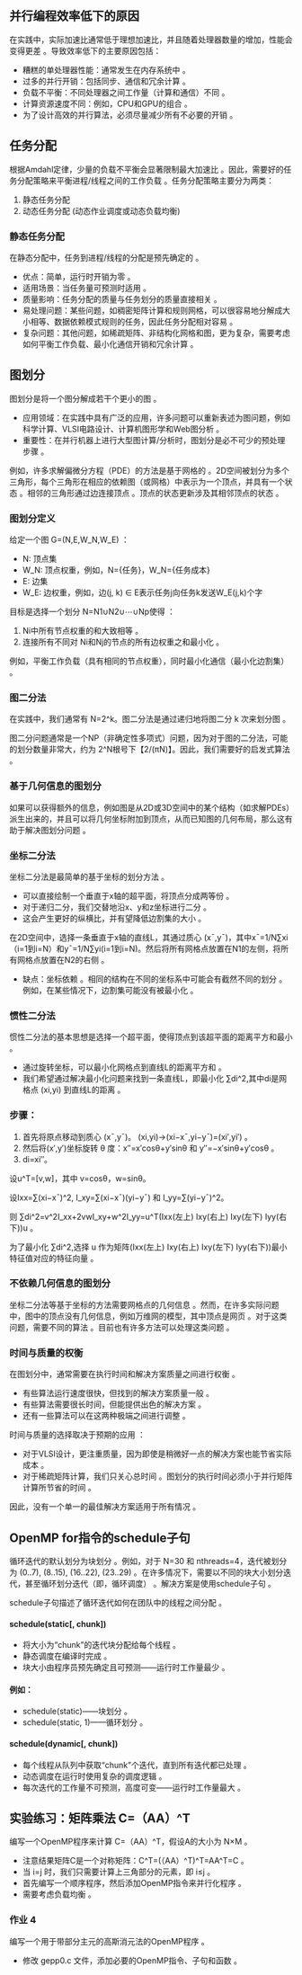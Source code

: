 ## 并行编程效率低下的原因 
在实践中，实际加速比通常低于理想加速比，并且随着处理器数量的增加，性能会变得更差 。导致效率低下的主要原因包括：

- 糟糕的单处理器性能：通常发生在内存系统中 。
- 过多的并行开销：包括同步、通信和冗余计算 。
- 负载不平衡：不同处理器之间工作量（计算和通信）不同 。
- 计算资源速度不同：例如，CPU和GPU的组合 。
- 为了设计高效的并行算法，必须尽量减少所有不必要的开销 。

## 任务分配 
根据Amdahl定律，少量的负载不平衡会显著限制最大加速比 。因此，需要好的任务分配策略来平衡进程/线程之间的工作负载 。任务分配策略主要分为两类：

1. 静态任务分配 
2. 动态任务分配 (动态作业调度或动态负载均衡) 
### 静态任务分配 
在静态分配中，任务到进程/线程的分配是预先确定的 。

- 优点：简单，运行时开销为零 。
- 适用场景：当任务量可预测时适用 。
- 质量影响：任务分配的质量与任务划分的质量直接相关 。
- 易处理问题：某些问题，如稠密矩阵计算和规则网格，可以很容易地分解成大小相等、数据依赖模式规则的任务，因此任务分配相对容易 。
- 复杂问题：其他问题，如稀疏矩阵、非结构化网格和图，更为复杂，需要考虑如何平衡工作负载、最小化通信开销和冗余计算 。
## 图划分 
图划分是将一个图分解成若干个更小的图 。

- 应用领域：在实践中具有广泛的应用，许多问题可以重新表述为图问题，例如科学计算、VLSI电路设计、计算机图形学和Web图分析 。
- 重要性：在并行机器上进行大型图计算/分析时，图划分是必不可少的预处理步骤 。

例如，许多求解偏微分方程（PDE）的方法是基于网格的 。2D空间被划分为多个三角形，每个三角形在相应的依赖图（或网格）中表示为一个顶点，并具有一个状态 。相邻的三角形通过边连接顶点 。顶点的状态更新涉及其相邻顶点的状态 。

### 图划分定义 
给定一个图 G=(N,E,W_N,W_E) ：
- N: 顶点集 
- W_N: 顶点权重，例如，N={任务}，W_N={任务成本} 
- E: 边集 
- W_E: 边权重，例如，边(j, k) ∈ E表示任务j向任务k发送W_E(j,k)个字 

目标是选择一个划分 N=N1∪N2∪⋯∪Np使得 ：
1. Ni中所有节点权重的和大致相等 。
2. 连接所有不同对 Ni和Nj的节点的所有边权重之和最小化 。

例如，平衡工作负载（具有相同的节点权重），同时最小化通信（最小化边割集） 。

### 图二分法 
在实践中，我们通常有 N=2^k。图二分法是通过递归地将图二分 k 次来划分图 。

图二分问题通常是一个NP（非确定性多项式）问题，因为对于图的二分法，可能的划分数量非常大，约为 2^N根号下【2/(πN)】。因此，我们需要好的启发式算法 。

### 基于几何信息的图划分 
如果可以获得额外的信息，例如图是从2D或3D空间中的某个结构（如求解PDEs）派生出来的，并且可以将几何坐标附加到顶点，从而已知图的几何布局，那么这有助于解决图划分问题 。

### 坐标二分法 
坐标二分法是最简单的基于坐标的划分方法 。

- 可以直接绘制一个垂直于x轴的超平面，将顶点分成两等份 。
- 对于递归二分，我们交替地沿x、y和z坐标进行二分 。
- 这会产生更好的纵横比，并有望降低边割集的大小 。

在2D空间中，选择一条垂直于x轴的直线L，其通过质心 (xˉ,yˉ)，其中xˉ=1/N∑xi（i=1到i=N）和yˉ=1/N∑yi(i=1到i=N)。然后将所有网格点放置在N1的左侧，将所有网格点放置在N2的右侧 。

- 缺点：坐标依赖 。相同的结构在不同的坐标系中可能会有截然不同的划分 。例如，在某些情况下，边割集可能没有被最小化 。

### 惯性二分法 
惯性二分法的基本思想是选择一个超平面，使得顶点到该超平面的距离平方和最小 。

- 通过旋转坐标，可以最小化网格点到直线L的距离平方和 。
- 我们希望通过解决最小化问题来找到一条直线L，即最小化 ∑di^2,其中di是网格点 (xi,yi) 到直线L的距离 。
### 步骤：
1. 首先将原点移动到质心 (xˉ,yˉ)。 (xi,yi)→(xi−xˉ,yi−yˉ)=(xi′,yi′) 。
2. 然后将(x′,y′)坐标旋转 θ 度：x′′=x′cosθ+y′sinθ 和 y′′=−x′sinθ+y′cosθ 。
3. di=xi′′。

设u^T=[v,w]，其中 v=cosθ，w=sinθ。

设Ixx=∑(xi−xˉ)^2, I_xy=∑(xi−xˉ)(yi−yˉ) 和 I_yy=∑(yi−yˉ)^2。

则 ∑di^2=v^2I_xx+2vwI_xy+w^2I_yy=u^T(Ixx(左上)  Ixy(右上) Ixy(左下) Iyy(右下))u 。

为了最小化 ∑di^2,选择 u 作为矩阵(Ixx(左上)  Ixy(右上) Ixy(左下) Iyy(右下))最小特征值对应的特征向量 。

### 不依赖几何信息的图划分 
坐标二分法等基于坐标的方法需要网格点的几何信息 。然而，在许多实际问题中，图中的顶点没有几何信息，例如万维网的模型，其中顶点是网页 。对于这类问题，需要不同的算法 。目前也有许多方法可以处理这类问题 。

### 时间与质量的权衡 
在图划分中，通常需要在执行时间和解决方案质量之间进行权衡 。

- 有些算法运行速度很快，但找到的解决方案质量一般 。
- 有些算法需要很长时间，但能提供出色的解决方案 。
- 还有一些算法可以在这两种极端之间进行调整 。

时间与质量的选择取决于预期的应用 ：
- 对于VLSI设计，更注重质量，因为即使是稍微好一点的解决方案也能节省实际成本 。
- 对于稀疏矩阵计算，我们只关心总时间 。图划分的执行时间必须小于并行矩阵计算所节省的时间 。

因此，没有一个单一的最佳解决方案适用于所有情况 。

## OpenMP for指令的schedule子句 
循环迭代的默认划分为块划分 。例如，对于 N=30 和 nthreads=4，迭代被划分为 (0..7), (8..15), (16..22), (23..29) 。在许多情况下，需要以不同的块大小划分迭代，甚至循环划分迭代（即，循环调度） 。解决方案是使用schedule子句 。

schedule子句描述了循环迭代如何在团队中的线程之间分配 。

#### schedule(static[, chunk]) 

- 将大小为“chunk”的迭代块分配给每个线程 。
- 静态调度在编译时完成 。
- 块大小由程序员预先确定且可预测——运行时工作量最少 。

#### 例如：
- schedule(static)——块划分 。
- schedule(static, 1)——循环划分 。

#### schedule(dynamic[, chunk]) 

- 每个线程从队列中获取“chunk”个迭代，直到所有迭代都已处理 。
- 动态调度在运行时使用复杂的调度逻辑 。
- 每次迭代的工作量不可预测，高度可变——运行时工作量最大 。
## 实验练习：矩阵乘法 C=（AA）^T
编写一个OpenMP程序来计算 C=（AA）^T，假设A的大小为 N×M 。

- 注意结果矩阵C是一个对称矩阵：C^T=(（AA）^T)^T=AA^T=C 。
- 当 i=j 时，我们只需要计算上三角部分的元素，即 i≤j 。
- 首先编写一个顺序程序，然后添加OpenMP指令来并行化程序 。
- 需要考虑负载均衡 。

### 作业 4 
编写一个用于带部分主元的高斯消元法的OpenMP程序 。
- 修改 gepp0.c 文件，添加必要的OpenMP指令、子句和函数 。